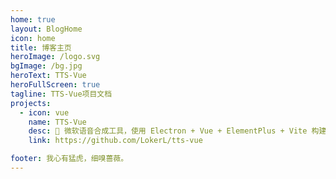 ```yaml
---
home: true
layout: BlogHome
icon: home
title: 博客主页
heroImage: /logo.svg
bgImage: /bg.jpg
heroText: TTS-Vue
heroFullScreen: true
tagline: TTS-Vue项目文档
projects:
  - icon: vue
    name: TTS-Vue
    desc: 🎤 微软语音合成工具，使用 Electron + Vue + ElementPlus + Vite 构建。
    link: https://github.com/LokerL/tts-vue

footer: 我心有猛虎，细嗅蔷薇。
---
```

